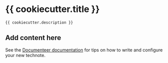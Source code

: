 # {{ cookiecutter.title }}

```{abstract}
{{ cookiecutter.description }}
```

## Add content here

See the [Documenteer documentation](https://documenteer.lsst.io/technotes/index.html) for tips on how to write and configure your new technote.
